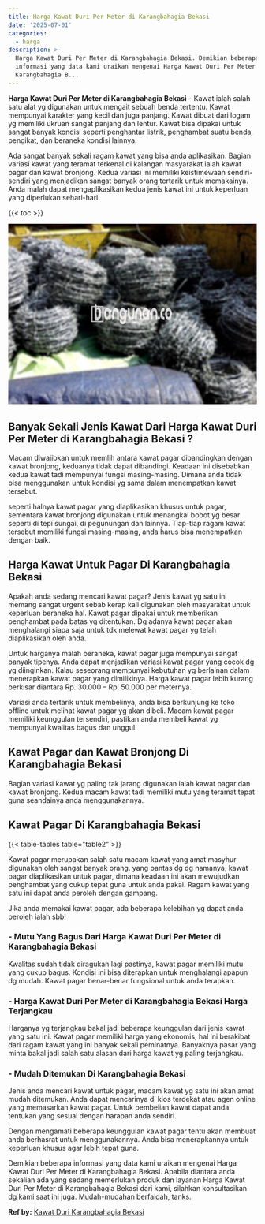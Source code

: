 ```yaml
---
title: Harga Kawat Duri Per Meter di Karangbahagia Bekasi
date: '2025-07-01'
categories:
  - harga
description: >-
  Harga Kawat Duri Per Meter di Karangbahagia Bekasi. Demikian beberapa
  informasi yang data kami uraikan mengenai Harga Kawat Duri Per Meter di
  Karangbahagia B...
---
```


**Harga Kawat Duri Per Meter di Karangbahagia Bekasi** – Kawat ialah salah satu alat yg digunakan untuk mengait sebuah benda tertentu. Kawat mempunyai karakter yang kecil dan juga panjang. Kawat dibuat dari logam yg memiliki ukruan sangat panjang dan lentur. Kawat bisa dipakai untuk sangat banyak kondisi seperti penghantar listrik, penghambat suatu benda, pengikat, dan beraneka kondisi lainnya.

Ada sangat banyak sekali ragam kawat yang bisa anda aplikasikan. Bagian variasi kawat yang teramat terkenal di kalangan masyarakat ialah kawat pagar dan kawat bronjong. Kedua variasi ini memiliki keistimewaan sendiri-sendiri yang menjadikan sangat banyak orang tertarik untuk memakainya. Anda malah dapat mengaplikasikan kedua jenis kawat ini untuk keperluan yang diperlukan sehari-hari.

{{< toc >}}

![Harga Kawat Duri Per Meter di Karangbahagia Bekasi](/images/jual-kawat-murah28.png)

## Banyak Sekali Jenis Kawat Dari Harga Kawat Duri Per Meter di Karangbahagia Bekasi ?

Macam diwajibkan untuk memlih antara kawat pagar dibandingkan dengan kawat bronjong, keduanya tidak dapat dibandingi. Keadaan ini disebabkan kedua kawat tadi mempunyai fungsi masing-masing. Dimana anda tidak bisa menggunakan untuk kondisi yg sama dalam menempatkan kawat tersebut.

seperti halnya kawat pagar yang diaplikasikan khusus untuk pagar, sementara kawat bronjong digunakan untuk menangkal bobot yg besar seperti di tepi sungai, di pegunungan dan lainnya. Tiap-tiap ragam kawat tersebut memiliki fungsi masing-masing, anda harus bisa menempatkan dengan baik.

## Harga Kawat Untuk Pagar Di Karangbahagia Bekasi

Apakah anda sedang mencari kawat pagar? Jenis kawat yg satu ini memang sangat urgent sebab kerap kali digunakan oleh masyarakat untuk keperluan beraneka hal. Kawat pagar dipakai untuk memberikan penghambat pada batas yg ditentukan. Dg adanya kawat pagar akan menghalangi siapa saja untuk tdk melewat kawat pagar yg telah diaplikasikan oleh anda.

Untuk harganya malah beraneka, kawat pagar juga mempunyai sangat banyak tipenya. Anda dapat menjadikan variasi kawat pagar yang cocok dg yg diinginkan. Kalau seseorang mempunyai kebutuhan yg berlainan dalam menerapkan kawat pagar yang dimilikinya. Harga kawat pagar lebih kurang berkisar diantara Rp. 30.000 – Rp. 50.000 per meternya.

Variasi anda tertarik untuk membelinya, anda bisa berkunjung ke toko offline untuk melihat kawat pagar yg akan dibeli. Macam kawat pagar memiliki keunggulan tersendiri, pastikan anda membeli kawat yg mempunyai kwalitas bagus dan unggul.

## Kawat Pagar dan Kawat Bronjong Di Karangbahagia Bekasi

Bagian variasi kawat yg paling tak jarang digunakan ialah kawat pagar dan kawat bronjong. Kedua macam kawat tadi memiliki mutu yang teramat tepat guna seandainya anda menggunakannya.

## Kawat Pagar Di Karangbahagia Bekasi

{{< table-tables table="table2" >}}

Kawat pagar merupakan salah satu macam kawat yang amat masyhur digunakan oleh sangat banyak orang. yang pantas dg dg namanya, kawat pagar diaplikasikan untuk pagar, dimana keadaan ini akan mewujudkan penghambat yang cukup tepat guna untuk anda pakai. Ragam kawat yang satu ini dapat anda peroleh dengan gampang.

Jika anda memakai kawat pagar, ada beberapa kelebihan yg dapat anda peroleh ialah sbb!

### \- Mutu Yang Bagus Dari Harga Kawat Duri Per Meter di Karangbahagia Bekasi

Kwalitas sudah tidak diragukan lagi pastinya, kawat pagar memiliki mutu yang cukup bagus. Kondisi ini bisa diterapkan untuk menghalangi apapun dg mudah. Kawat pagar benar-benar fungsional untuk anda terapkan.

### \- Harga Kawat Duri Per Meter di Karangbahagia Bekasi Harga Terjangkau

Harganya yg terjangkau bakal jadi beberapa keunggulan dari jenis kawat yang satu ini. Kawat pagar memiliki harga yang ekonomis, hal ini berakibat dari ragam kawat yang ini banyak sekali peminatnya. Banyaknya pasar yang minta bakal jadi salah satu alasan dari harga kawat yg paling terjangkau.

### \- Mudah Ditemukan Di Karangbahagia Bekasi

Jenis anda mencari kawat untuk pagar, macam kawat yg satu ini akan amat mudah ditemukan. Anda dapat mencarinya di kios terdekat atau agen online yang memasarkan kawat pagar. Untuk pembelian kawat dapat anda tentukan yang sesuai dengan harapan anda sendiri.

Dengan mengamati beberapa keunggulan kawat pagar tentu akan membuat anda berhasrat untuk menggunakannya. Anda bisa menerapkannya untuk keperluan khusus agar lebih tepat guna.

Demikian beberapa informasi yang data kami uraikan mengenai Harga Kawat Duri Per Meter di Karangbahagia Bekasi. Apabila diantara anda sekalian ada yang sedang memerlukan produk dan layanan Harga Kawat Duri Per Meter di Karangbahagia Bekasi dari kami, silahkan konsultasikan dg kami saat ini juga. Mudah-mudahan berfaidah, tanks.

**Ref by:** [Kawat Duri Karangbahagia Bekasi](https://id.wikipedia.org/wiki/Kawat)
